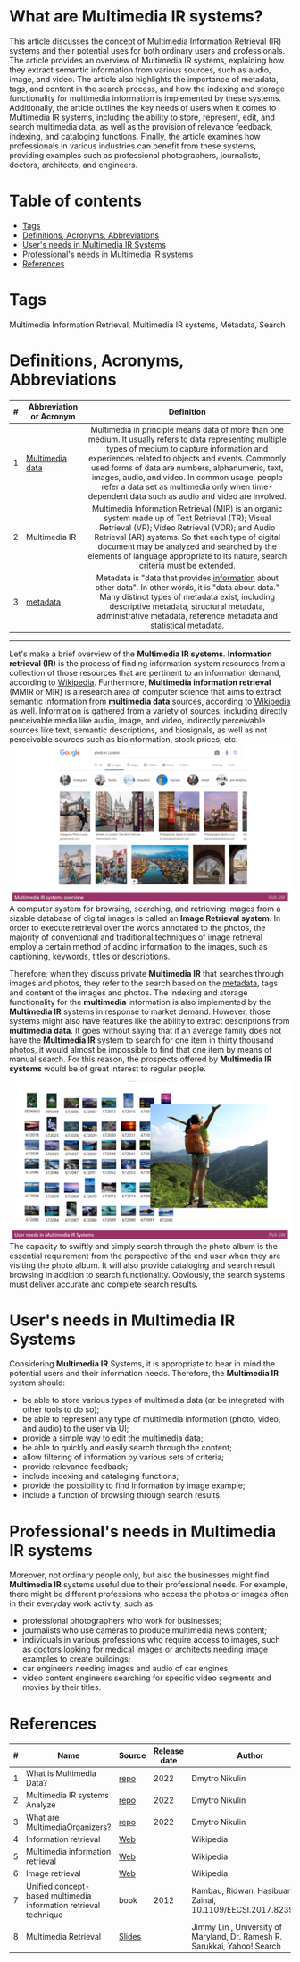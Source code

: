 # What are Multimedia IR systems?
This article discusses the concept of Multimedia Information Retrieval (IR) systems and their potential uses for both ordinary users and professionals. 
The article provides an overview of Multimedia IR systems, explaining how they extract semantic information from various sources, such as audio, image, and video.
The article also highlights the importance of metadata, tags, and content in the search process, and how the indexing and storage functionality for multimedia information is implemented by these systems.
Additionally, the article outlines the key needs of users when it comes to Multimedia IR systems, including the ability to store, represent, edit, and search multimedia data, as well as the provision of relevance feedback, indexing, and cataloging functions.
Finally, the article examines how professionals in various industries can benefit from these systems, providing examples such as professional photographers, journalists, doctors, architects, and engineers. 

# Table of contents
- [Tags](https://github.com/dimanikulin/dimanikulin/blob/main/!Template.md#tags)
- [Definitions, Acronyms, Abbreviations](https://github.com/dimanikulin/dimanikulin/blob/main/!Template.md#definitions-acronyms-abbreviations)
- [User's needs in Multimedia IR Systems](https://github.com/dimanikulin/dimanikulin/blob/main/MultimediaIRSystems.md#users-needs-in-multimedia-ir-systems)
- [Professional's needs in Multimedia IR systems](https://github.com/dimanikulin/dimanikulin/blob/main/MultimediaIRSystems.md#professionals-needs-in-multimedia-ir-systems)
- [References](https://github.com/dimanikulin/dimanikulin/blob/main/!Template.md#references)

# Tags
Multimedia Information Retrieval, Multimedia IR systems, Metadata, Search

# Definitions, Acronyms, Abbreviations
| # | Abbreviation or Acronym | Definition     |
| - | ------------------------|:--------------:|
| 1 | [Multimedia data](https://link.springer.com/referenceworkentry/10.1007%2F978-0-387-39940-9_1008)| Multimedia in principle means data of more than one medium. It usually refers to data representing multiple types of medium to capture information and experiences related to objects and events. Commonly used forms of data are numbers, alphanumeric, text, images, audio, and video. In common usage, people refer a data set as multimedia only when time-dependent data such as audio and video are involved.|
| 2 | Multimedia IR| Multimedia Information Retrieval (MIR) is an organic system made up of Text Retrieval (TR); Visual Retrieval (VR); Video Retrieval (VDR); and Audio Retrieval (AR) systems. So that each type of digital document may be analyzed and searched by the elements of language appropriate to its nature, search criteria must be extended.|
| 3 | [metadata](https://en.wikipedia.org/wiki/Metadata)|Metadata is "data that provides [information](https://en.wikipedia.org/wiki/Information) about other data". In other words, it is "data about data." Many distinct types of metadata exist, including descriptive metadata, structural metadata, administrative metadata, reference metadata and statistical metadata. |

---

Let's make a brief overview of the **Multimedia IR systems**.
**Information retrieval (IR)** is the process of finding information system resources from a collection of those resources that are pertinent to an information demand, according to [Wikipedia](https://en.wikipedia.org/wiki/Information_retrieval). 
Furthermore, **Multimedia information retrieval** (MMIR or MIR) is a research area of computer science that aims to extract semantic information from **multimedia data** sources, according to [Wikipedia](https://en.wikipedia.org/wiki/Multimedia_information_retrieval) as well. 
Information is gathered from a variety of sources, including directly perceivable media like audio, image, and video, indirectly perceivable sources like text, semantic descriptions, and biosignals, as well as not perceivable sources such as bioinformation, stock prices, etc.
<img src="Images/MultimediaIRsystemsoverview.png" alt="MultimediaIRsystemsoverview.png"/>
A computer system for browsing, searching, and retrieving images from a sizable database of digital images is called an **Image Retrieval system**. 
In order to execute retrieval over the words annotated to the photos, the majority of conventional and traditional techniques of image retrieval employ a certain method of adding information to the images, such as captioning, keywords, titles or [descriptions](https://en.wikipedia.org/wiki/Image_retrieval).

Therefore, when they discuss private **Multimedia IR** that searches through images and photos, they refer to the search based on the [metadata](https://en.wikipedia.org/wiki/Metadata), tags and content of the images and photos. 
The indexing and storage functionality for the **multimedia** information is also implemented by the **Multimedia IR** systems in response to market demand.
However, those systems might also have features like the ability to extract descriptions from **multimedia data**.
It goes without saying that if an average family does not have the **Multimedia IR** system to search for one item in thirty thousand photos, it would almost be impossible to find that one item by means of manual search. 
For this reason, the prospects offered by **Multimedia IR systems** would be of great interest to regular people.

<img src="Images/UserneedsinMultimediaIRSystems.png" alt="UserneedsinMultimediaIRSystems.png"/>
The capacity to swiftly and simply search through the photo album is the essential requirement from the perspective of the end user when they are visiting the photo album.
It will also provide cataloging and search result browsing in addition to search functionality. 
Obviously, the search systems must deliver accurate and complete search results. 

# User's needs in Multimedia IR Systems
Considering **Multimedia IR** Systems, it is appropriate to bear in mind the potential users and their information needs. 
Therefore, the **Multimedia IR** system should:

* be able to store various types of multimedia data (or be integrated with other tools to do so); 
* be able to represent any type of multimedia information (photo, video, and audio) to the user via UI; 
* provide a simple way to edit the multimedia data;
* be able to quickly and easily search through the content;
* allow filtering of information by various sets of criteria;
* provide relevance feedback;
* include indexing and cataloging functions;
* provide the possibility to find information by image example;
* include a function of browsing through search results. 

# Professional's needs in Multimedia IR systems
Moreover, not ordinary people only, but also the businesses might find **Multimedia IR** systems useful due to their professional needs.
For example, there might be different professions who access the photos or images often in their everyday work activity, such as:

* professional photographers who work for businesses; 
* journalists who use cameras to produce multimedia news content; 
* individuals in various professions who require access to images, such as doctors looking for medical images or architects needing image examples to create buildings; 
* car engineers needing images and audio of car engines;
* video content engineers searching for specific video segments and movies by their titles.

# References
| # | Name                 | Source                | Release date           |  Author                 | Description   |
| - | ---------------------|---------------------- |----------------------- | ----------------------- |:-------------:|
| 1 | What is Multimedia Data?|[repo](./MultimediaData.md)| 2022            | Dmytro Nikulin | |
| 2 | Multimedia IR systems Analyze|[repo](./MultimediaIRSystemsAnalyze.md)|2022| Dmytro Nikulin | |
| 3 | What are MultimediaOrganizers?|[repo](./MultimediaOrganizers.md)|2022 | Dmytro Nikulin | |
| 4 | Information retrieval|[Web](https://en.wikipedia.org/wiki/Information_retrieval)| | Wikipedia      | |
| 5 | Multimedia information retrieval |[Web](https://en.wikipedia.org/wiki/Multimedia_information_retrieval)|| Wikipedia | |
| 6 | Image retrieval|[Web](https://en.wikipedia.org/wiki/Image_retrieval)|  | Wikipedia      | |
| 7 | Unified concept-based multimedia information retrieval technique | book |  2012 | Kambau, Ridwan, Hasibuan, Zainal, 10.1109/EECSI.2017.8239086 |  |
| 8 | Multimedia Retrieval |[Slides](https://www.ccs.neu.edu/home/jaa/CSG339.06F/Lectures/multimedia.pdf) | | Jimmy Lin , University of Maryland, Dr. Ramesh R. Sarukkai, Yahoo! Search | |
